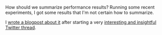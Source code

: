 How should we summarize performance results? Running some recent
experiments, I got some results that I'm not certain how to summarize.

I [wrote a blogpost about
it](http://www.weaselhat.com/2021/12/14/summarizing-performance-numbers/)
after starting a very [interesting and insightful Twitter
thread](https://twitter.com/mgrnbrg/status/1470479241439547403).

